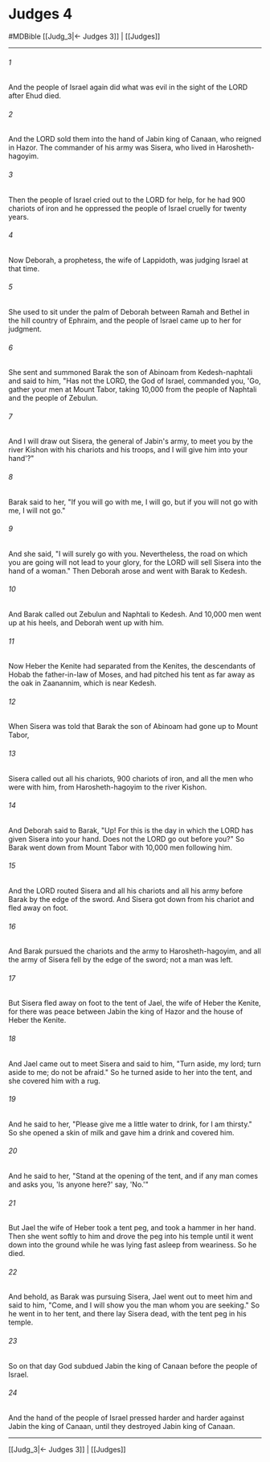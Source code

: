 # Judges 4
#MDBible
[[Judg_3|← Judges 3]] | [[Judges]]

***

###### 1 
And the people of Israel again did what was evil in the sight of the LORD after Ehud died. 

###### 2 
And the LORD sold them into the hand of Jabin king of Canaan, who reigned in Hazor. The commander of his army was Sisera, who lived in Harosheth-hagoyim. 

###### 3 
Then the people of Israel cried out to the LORD for help, for he had 900 chariots of iron and he oppressed the people of Israel cruelly for twenty years. 

###### 4 
Now Deborah, a prophetess, the wife of Lappidoth, was judging Israel at that time. 

###### 5 
She used to sit under the palm of Deborah between Ramah and Bethel in the hill country of Ephraim, and the people of Israel came up to her for judgment. 

###### 6 
She sent and summoned Barak the son of Abinoam from Kedesh-naphtali and said to him, "Has not the LORD, the God of Israel, commanded you, 'Go, gather your men at Mount Tabor, taking 10,000 from the people of Naphtali and the people of Zebulun. 

###### 7 
And I will draw out Sisera, the general of Jabin's army, to meet you by the river Kishon with his chariots and his troops, and I will give him into your hand'?" 

###### 8 
Barak said to her, "If you will go with me, I will go, but if you will not go with me, I will not go." 

###### 9 
And she said, "I will surely go with you. Nevertheless, the road on which you are going will not lead to your glory, for the LORD will sell Sisera into the hand of a woman." Then Deborah arose and went with Barak to Kedesh. 

###### 10 
And Barak called out Zebulun and Naphtali to Kedesh. And 10,000 men went up at his heels, and Deborah went up with him. 

###### 11 
Now Heber the Kenite had separated from the Kenites, the descendants of Hobab the father-in-law of Moses, and had pitched his tent as far away as the oak in Zaanannim, which is near Kedesh. 

###### 12 
When Sisera was told that Barak the son of Abinoam had gone up to Mount Tabor, 

###### 13 
Sisera called out all his chariots, 900 chariots of iron, and all the men who were with him, from Harosheth-hagoyim to the river Kishon. 

###### 14 
And Deborah said to Barak, "Up! For this is the day in which the LORD has given Sisera into your hand. Does not the LORD go out before you?" So Barak went down from Mount Tabor with 10,000 men following him. 

###### 15 
And the LORD routed Sisera and all his chariots and all his army before Barak by the edge of the sword. And Sisera got down from his chariot and fled away on foot. 

###### 16 
And Barak pursued the chariots and the army to Harosheth-hagoyim, and all the army of Sisera fell by the edge of the sword; not a man was left. 

###### 17 
But Sisera fled away on foot to the tent of Jael, the wife of Heber the Kenite, for there was peace between Jabin the king of Hazor and the house of Heber the Kenite. 

###### 18 
And Jael came out to meet Sisera and said to him, "Turn aside, my lord; turn aside to me; do not be afraid." So he turned aside to her into the tent, and she covered him with a rug. 

###### 19 
And he said to her, "Please give me a little water to drink, for I am thirsty." So she opened a skin of milk and gave him a drink and covered him. 

###### 20 
And he said to her, "Stand at the opening of the tent, and if any man comes and asks you, 'Is anyone here?' say, 'No.'" 

###### 21 
But Jael the wife of Heber took a tent peg, and took a hammer in her hand. Then she went softly to him and drove the peg into his temple until it went down into the ground while he was lying fast asleep from weariness. So he died. 

###### 22 
And behold, as Barak was pursuing Sisera, Jael went out to meet him and said to him, "Come, and I will show you the man whom you are seeking." So he went in to her tent, and there lay Sisera dead, with the tent peg in his temple. 

###### 23 
So on that day God subdued Jabin the king of Canaan before the people of Israel. 

###### 24 
And the hand of the people of Israel pressed harder and harder against Jabin the king of Canaan, until they destroyed Jabin king of Canaan. 

***

[[Judg_3|← Judges 3]] | [[Judges]]
